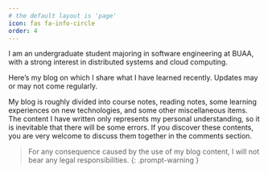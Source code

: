 ```yaml
---
# the default layout is 'page'
icon: fas fa-info-circle
order: 4
---
```


I am an undergraduate student majoring in software engineering at BUAA, with a strong interest in distributed systems and cloud computing. 

Here’s my blog on which I share what I have learned recently. Updates may or may not come regularly.

My blog is roughly divided into course notes, reading notes, some learning experiences on new technologies, and some other miscellaneous items. The content I have written only represents my personal understanding, so it is inevitable that there will be some errors. If you discover these contents, you are very welcome to discuss them together in the comments section.

>For any consequence caused by the use of my blog content, I will not bear any legal responsibilities.
{: .prompt-warning }
